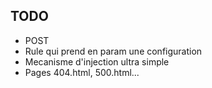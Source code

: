 ## TODO

 + POST
 + Rule qui prend en param une configuration
 + Mecanisme d'injection ultra simple
 + Pages 404.html, 500.html...